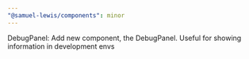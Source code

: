 ```yaml
---
"@samuel-lewis/components": minor
---
```


DebugPanel: Add new component, the DebugPanel. Useful for showing information in development envs
